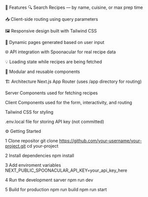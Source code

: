 🚀 Features
🔍 Search Recipes — by name, cuisine, or max prep time

📥 Client-side routing using query parameters

🖼 Responsive design built with Tailwind CSS

📄 Dynamic pages generated based on user input

🌐 API integration with Spoonacular for real recipe data

💡 Loading state while recipes are being fetched

🧩 Modular and reusable components



🏗 Architecture
Next.js App Router (uses /app directory for routing)

Server Components used for fetching recipes

Client Components used for the form, interactivity, and routing

Tailwind CSS for styling

.env.local file for storing API key (not committed)

⚙️ Getting Started

1 Clone repositor
    git clone https://github.com/your-username/your-project.git
    cd your-project

2 Install dependencies
    npm install

3 Add enviroment variables
    NEXT_PUBLIC_SPOONACULAR_API_KEY=your_api_key_here

4 Run the development sarver
    npm run dev

5 Build for production
    npm run build
    npm run start
